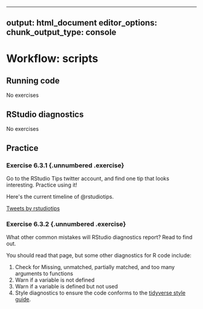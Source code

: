
---
output: html_document
editor_options:
  chunk_output_type: console
---

# Workflow: scripts

## Running code

No exercises

## RStudio diagnostics

No exercises

## Practice

### Exercise <span class="exercise-number">6.3.1</span> {.unnumbered .exercise}

<div class="question">
Go to the RStudio Tips twitter account, <https://twitter.com/rstudiotips> and find one tip that looks interesting. Practice using it!
</div>

<div class="answer">

Here's the current timeline of \@rstudiotips.

<a class="twitter-timeline" href="https://twitter.com/rstudiotips?ref_src=twsrc%5Etfw">Tweets by rstudiotips</a> <script async src="https://platform.twitter.com/widgets.js" charset="utf-8"></script>

</div>

### Exercise <span class="exercise-number">6.3.2</span> {.unnumbered .exercise}

<div class="question">
What other common mistakes will RStudio diagnostics report?
Read <https://support.rstudio.com/hc/en-us/articles/205753617-Code-Diagnostics> to find out.
</div>

<div class="answer">

You should read that page, but some other diagnostics for R code include:

1.  Check for Missing, unmatched, partially matched, and too many arguments to functions
1.  Warn if a variable is not defined
1.  Warn if a variable is defined but not used
1.  Style diagnostics to ensure the code conforms to the [tidyverse style guide](http://adv-r.had.co.nz/Style.html).

</div>
